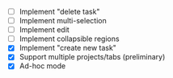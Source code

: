 * [ ] Implement "delete task"
* [ ] Implement multi-selection
* [ ] Implement edit
* [ ] Implement collapsible regions
* [x] Implement "create new task"
* [x] Support multiple projects/tabs (preliminary)
* [x] Ad-hoc mode
